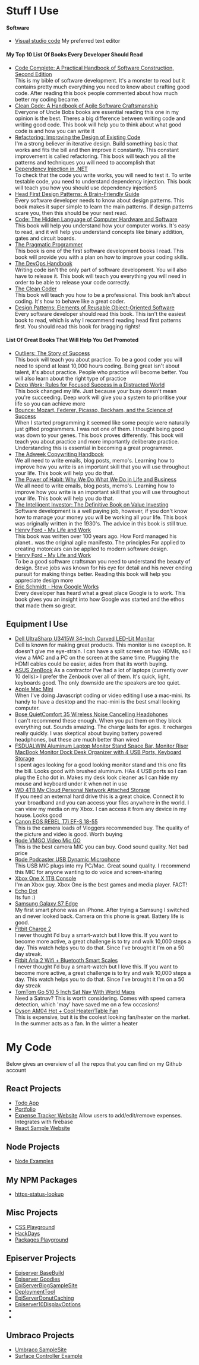 
# Stuff I Use

#### Software

-   [Visual studio code](https://code.visualstudio.com/) My preferred text editor

#### My Top 10 List Of Books Every Developer Should Read

-   [Code Complete: A Practical Handbook of Software Construction, Second Edition](https://www.amazon.com/gp/product/0735619670/ref=as_li_tl?ie=UTF8&amp;camp=1789&amp;creative=9325&amp;creativeASIN=0735619670&amp;linkCode=as2&amp;tag=jondjones-20&amp;linkId=7f6f3f9f3d661e7f132c18e0bde3e2e0)  
This is my bible of software development.  It's a monster to read but it contains pretty much everything you need to know about crafting good code.  After reading this book people commented about how much better my coding became.
-   [Clean Code: A Handbook of Agile Software Craftsmanship](https://www.amazon.com/gp/product/0132350882/ref=as_li_tl?ie=UTF8&amp;camp=1789&amp;creative=9325&amp;creativeASIN=0132350882&amp;linkCode=as2&amp;tag=jondjones-20&amp;linkId=624a40c3c003b10e13c1c30ea42819ca)  
Everyone of Uncle Bobs books are essential reading this one in my opinion is the best.  Theres a big difference between writing code and writing good code.  This book will help you to think about what good code is and how you can write it
-   [Refactoring: Improving the Design of Existing Code](https://www.amazon.com/gp/product/0201485672/ref=as_li_tl?ie=UTF8&amp;camp=1789&amp;creative=9325&amp;creativeASIN=0201485672&amp;linkCode=as2&amp;tag=jondjones-20&amp;linkId=981d278b12b7cea438c7306e59e0961c)  
I'm a strong believer in iterative design.  Build something basic that works and fits the bill and then improve it constantly.  This constant improvement is called refactoring.  This book will teach you all the patterns and techniques you will need to accomplish that
-   [Dependency Injection in .NET](https://www.amazon.com/gp/product/1935182501/ref=as_li_tl?ie=UTF8&amp;camp=1789&amp;creative=9325&amp;creativeASIN=1935182501&amp;linkCode=as2&amp;tag=jondjones-20&amp;linkId=bdbea068ce4e222d870335797dc2f1a4)  
To check that the code you write works, you will need to test it.  To write testable code, you need to understand dependency injection.  This book will teach you how you should use dependency injectionS
-   [Head First Design Patterns: A Brain-Friendly Guide](https://www.amazon.com/gp/product/0596007124/ref=as_li_tl?ie=UTF8&amp;camp=1789&amp;creative=9325&amp;creativeASIN=0596007124&amp;linkCode=as2&amp;tag=jondjones-20&amp;linkId=5e6db4d004c82ab337b421c53e5e465c)  
Every software developer needs to know about design patterns.  This book makes it super simple to learn the main patterns.  If design patterns scare you, then this should be your next read.
-   [Code: The Hidden Language of Computer Hardware and Software](https://www.amazon.com/gp/product/0735611319/ref=as_li_tl?ie=UTF8&amp;camp=1789&amp;creative=9325&amp;creativeASIN=0735611319&amp;linkCode=as2&amp;tag=jondjones-20&amp;linkId=f0c6121acb1331a4e21f94e95714a532)  
This book will help you understand how your computer works.  It's easy to read, and it will help you understand concepts like binary addition, gates and circuit boards.
-   [The Pragmatic Programmer](https://www.amazon.com/gp/product/020161622X/ref=as_li_tl?ie=UTF8&amp;camp=1789&amp;creative=9325&amp;creativeASIN=020161622X&amp;linkCode=as2&amp;tag=jondjones-20&amp;linkId=fd497710d241e43de15e3e66412a6704)  
This book is one of the first software development books I read.  This book will  provide you with a plan on how to improve your coding skills.
-   [The DevOps Handbook](https://www.amazon.com/gp/product/1942788002/ref=as_li_tl?ie=UTF8&amp;camp=1789&amp;creative=9325&amp;creativeASIN=1942788002&amp;linkCode=as2&amp;tag=jondjones-20&amp;linkId=7a0e13833961d39d8c95244c5b7beb4b)  
Writing code isn't the only part of software development.  You will also have to release it.  This book will teach you everything you will need in order to be able to release your code correctly.
 -   [The Clean Coder](https://www.amazon.com/gp/product/0137081073/ref=as_li_tl?ie=UTF8&amp;camp=1789&amp;creative=9325&amp;creativeASIN=0137081073&amp;linkCode=as2&amp;tag=jondjones-20&amp;linkId=06236ba283646fc09d970e0dfa3f22b2)  
This book will teach you how to be a professional.  This book isn't about coding.  It's how to behave like a great coder.
 -   [Design Patterns: Elements of Reusable Object-Oriented Software](https://www.amazon.com/gp/product/0201633612/ref=as_li_tl?ie=UTF8&amp;camp=1789&amp;creative=9325&amp;creativeASIN=0201633612&amp;linkCode=as2&amp;tag=jondjones-20&amp;linkId=ab2d9afb53f42e55f5f5a31ce7be5851)  
Every software developer should read this book.  This isn't the easiest book to read, which is why I recommend reading head first patterns first.  You should read this book for bragging rights!


#### List Of Great Books That Will Help You Get Promoted

-   [Outliers: The Story of Success](https://www.amazon.com/gp/product/0316017930/ref=as_li_tl?ie=UTF8&amp;camp=1789&amp;creative=9325&amp;creativeASIN=0316017930&amp;linkCode=as2&amp;tag=jondjones-20&amp;linkId=9c8cb36a6a864f67859f246931535f3a)  
This book will teach you about practice.  To be a good coder you will need to spend at least 10,000 hours coding.  Being great isn't about talent, it's about practice.  People who practice will become better.  You will also learn about the right type of practice
-   [Deep Work: Rules for Focused Success in a Distracted World](https://www.amazon.com/gp/product/1455586692/ref=as_li_tl?ie=UTF8&amp;camp=1789&amp;creative=9325&amp;creativeASIN=1455586692&amp;linkCode=as2&amp;tag=jondjones-20&amp;linkId=618c6e2f162d0778b085c44d2948e303)  
 This book changed my life.  Just because your busy doesn't mean you're succeeding. Deep work will give you a system to prioritise your life so you can achieve more 
-   [Bounce: Mozart, Federer, Picasso, Beckham, and the Science of Success](https://www.amazon.com/gp/product/0061723762/ref=as_li_tl?ie=UTF8&amp;camp=1789&amp;creative=9325&amp;creativeASIN=0061723762&amp;linkCode=as2&amp;tag=jondjones-20&amp;linkId=3f5fe842eedcd13ff809758a6d3fd9c5)  
When I started programming it seemed like some people were naturally just gifted programmers.  I was not one of them.  I thought being good was down to your genes.  This book proves differently.  This book will teach you about practice and more importantly deliberate practice.  Understanding this is essential in becoming a great programmer.
-   [The Adweek Copywriting Handbook](https://www.amazon.com/gp/product/0470051248/ref=as_li_tl?ie=UTF8&amp;camp=1789&amp;creative=9325&amp;creativeASIN=0470051248&amp;linkCode=as2&amp;tag=jondjones-20&amp;linkId=ed6ff08bcaa242adc275f1945a923fee)  
We all need to write emails, blog posts, memo's.  Learning how to improve how you write is an important skill that you will use throughout your life.  This book will help you do that.
-   [The Power of Habit: Why We Do What We Do in Life and Business](https://www.amazon.com/gp/product/081298160X/ref=as_li_tl?ie=UTF8&amp;camp=1789&amp;creative=9325&amp;creativeASIN=081298160X&amp;linkCode=as2&amp;tag=jondjones-20&amp;linkId=48ff3112c522b2d7fa47600b4e912ef5)  
We all need to write emails, blog posts, memo's.  Learning how to improve how you write is an important skill that you will use throughout your life.  This book will help you do that.
-   [The Intelligent Investor: The Definitive Book on Value Investing](https://www.amazon.com/gp/product/0060555661/ref=as_li_tl?ie=UTF8&amp;camp=1789&amp;creative=9325&amp;creativeASIN=0060555661&amp;linkCode=as2&amp;tag=jondjones-20&amp;linkId=3ae8487d39acb007a910a84b41f5275a)  
Software development is a well paying job, however, if you don't know how to manage your money you will be working all your life.  This book was originally written in the 1930's.  The advice in this book is still true.
-   [Henry Ford - My Life and Work](https://www.amazon.com/gp/product/1545549117/ref=as_li_tl?ie=UTF8&amp;camp=1789&amp;creative=9325&amp;creativeASIN=1545549117&amp;linkCode=as2&amp;tag=jondjones-20&amp;linkId=670674958c2192a162a0a9c2ec802f8a)  
This book was written over 100 years ago.  How Ford managed his planet..  was the original agile manifesto.  The principles For applied to creating motorcars can be applied to modern software design.
-   [Henry Ford - My Life and Work](https://www.amazon.com/gp/product/1451648537/ref=as_li_tl?ie=UTF8&amp;camp=1789&amp;creative=9325&amp;creativeASIN=1451648537&amp;linkCode=as2&amp;tag=jondjones-20&amp;linkId=a1ab03172b9258e6cde8ce6b86e0c006)  
To be a good software craftsman you need to understand the beauty of design.  Steve jobs was known for his eye for detail and his never ending pursuit for making things better.  Reading this book will help you appreciate design more
-   [Eric Schmidt - How Google Works](https://www.amazon.com/gp/product/1455582328/ref=as_li_tl?ie=UTF8&amp;camp=1789&amp;creative=9325&amp;creativeASIN=1455582328&amp;linkCode=as2&amp;tag=jondjones-20&amp;linkId=697d87b47cb31df55498132218802fff)  
Every developer has heard what a great place Google is to work.  This book gives you an insight into how Google was started and the ethos that made them so great.        

## Equipment I Use

-   [Dell UltraSharp U3415W 34-Inch Curved LED-Lit Monitor](https://www.amazon.com/gp/product/B00PXYRMPE/ref=as_li_tl?ie=UTF8&amp;camp=1789&amp;creative=9325&amp;creativeASIN=B00PXYRMPE&amp;linkCode=as2&amp;tag=jondjones-20&amp;linkId=64d5f44c57974eefc3ec0f4d918eb086)    
 Dell is known for making great products.  This monitor is no exception.  It doesn't give me eye-strain.  I can have a split screen on two HDMIs, so I view a MAC and a PC on the screen at the same time.  Plugging the HDMI cables could be easier, aides from that its worth buying.
-   [ASUS ZenBook](https://www.amazon.co.uk/gp/product/B0765CBZZK/ref=as_li_tl?ie=UTF8&camp=1634&creative=6738&creativeASIN=B0765CBZZK&linkCode=as2&tag=iwillteacyout-21&linkId=9e665022954ab5683f288ba01331f3ea)
As a contractor I've had a lot of laptops (currently over 10 dells)>  I prefer the Zenbook over all of them.  It's quick, light, keyboards good.  The only downside are the speakers are too quiet.
-   [Apple Mac Mini](https://www.amazon.co.uk/gp/product/B00ORHKR9Q/ref=as_li_tl?ie=UTF8&camp=1634&creative=6738&creativeASIN=B00ORHKR9Q&linkCode=as2&tag=iwillteacyout-21&linkId=a6f9b4e7c26eb98d7492a08e19b25ee6)  
When I've doing Javascript coding or video editing I use a mac-mini.  Its handy to have a desktop and the mac-mini is the best small looking computer.
-   [Bose QuietComfort 35 Wireless Noise Cancelling Headphones](https://www.amazon.com/gp/product/B0756GB78C/ref=as_li_tl?ie=UTF8&amp;camp=1789&amp;creative=9325&amp;creativeASIN=B0756GB78C&amp;linkCode=as2&amp;tag=jondjones-20&amp;linkId=44072f501e920ee55d54dec7343f6f3c)  
I can't recommend these enough.  When you put them on they block everything out. Sounds amazing.  The charge lasts for ages.  It recharges really quickly.  I was skeptical about buying battery powered headphones, but these are much better than wired
-   [FSDUALWIN Aluminum Laptop Monitor Stand Space Bar, Monitor Riser MacBook Monitor Dock Desk Organizer with 4 USB Ports, Keyboard Storage](https://www.amazon.com/gp/product/B01N9SMY31/ref=as_li_tl?ie=UTF8&amp;camp=1789&amp;creative=9325&amp;creativeASIN=B01N9SMY31&amp;linkCode=as2&amp;tag=jondjones-20&amp;linkId=48ba71a8745824b5d6b846e9b13288d1)  
I spent ages looking for a good looking monitor stand and this one fits the bill.  Looks good with brushed aluminum. HAs 4 USB ports so I can plug the Echo dot in.  Makes my desk look cleaner as I can hide my mouse and keyboard under it when not in use
-   [WD 4TB My Cloud Personal Network Attached Storage](https://www.amazon.com/gp/product/B00EVVGAD0/ref=as_li_tl?ie=UTF8&amp;camp=1789&amp;creative=9325&amp;creativeASIN=B00EVVGAD0&amp;linkCode=as2&amp;tag=jondjones-20&amp;linkId=0f54daec7aa80b0b2ff84f0435d10698)  
If you need an external hard drive this is a great choice.  Connect it to your broadband and you can access your files anywhere in the world.  I can view my media on my Xbox.  I can access it from any device in my house.  Looks good
-   [Canon EOS REBEL T7i EF-S 18-55](https://www.amazon.com/gp/product/B06VT2NQD8/ref=as_li_tl?ie=UTF8&amp;camp=1789&amp;creative=9325&amp;creativeASIN=B06VT2NQD8&amp;linkCode=as2&amp;tag=jondjones-20&amp;linkId=a25e36f2d0f9f47ba0a5eb0883e7620e)  
This is the camera loads of Vloggers recommended buy.  The quality of the picture and video is good.  Worth buying
-   [Rode VMGO Video Mic GO](https://www.amazon.com/gp/product/B00GQDORA4/ref=as_li_tl?ie=UTF8&amp;camp=1789&amp;creative=9325&amp;creativeASIN=B00GQDORA4&amp;linkCode=as2&amp;tag=jondjones-20&amp;linkId=b42d7512377c24c6bacee51d935c5c28)  
This is the best camera MIC you can buy.  Good sound quality.  Not bad price
-   [Rode Podcaster USB Dynamic Microphone](https://www.amazon.com/gp/product/B071NG33R9/ref=as_li_tl?ie=UTF8&amp;camp=1789&amp;creative=9325&amp;creativeASIN=B071NG33R9&amp;linkCode=as2&amp;tag=jondjones-20&amp;linkId=deba4d7d33110f2e1c8f1dea2d1589b5)  
This USB MIC plugs into my PC/Mac.  Great sound quality.  I recommend this MIC for anyone wanting to do voice and screen-sharing
-   [Xbox One X 1TB Console](https://www.amazon.co.uk/gp/product/B01GVN15IA/ref=as_li_tl?ie=UTF8&camp=1634&creative=6738&creativeASIN=B01GVN15IA&linkCode=as2&tag=iwillteacyout-21&linkId=f01dd96a2aa026fcbced1308ce7130e9)  
I'm an Xbox guy.  Xbox One is the best games and media player.  FACT!
-   [Echo Dot](https://www.amazon.com/gp/product/B01DFKC2SO/ref=as_li_tl?ie=UTF8&amp;camp=1789&amp;creative=9325&amp;creativeASIN=B01DFKC2SO&amp;linkCode=as2&amp;tag=jondjones-20&amp;linkId=b4aebd5e133d4f84b7fdb578246c62d7)  
Its fun :)
-   [Samsung Galaxy S7 Edge](https://www.amazon.com/gp/product/B01CJU9BBM/ref=as_li_tl?ie=UTF8&amp;camp=1789&amp;creative=9325&amp;creativeASIN=B01CJU9BBM&amp;linkCode=as2&amp;tag=jondjones-20&amp;linkId=15ebc9e9d976b42d35a7938316ab6a37)  
My first smart phone was an iPhone.  After trying a Samsung I switched an d never looked back.  Camera on this phone is great.  Battery life is good.
-   [Fitbit Charge 2](https://www.amazon.co.uk/gp/product/B01KSX374E/ref=as_li_tl?ie=UTF8&camp=1634&creative=6738&creativeASIN=B01KSX374E&linkCode=as2&tag=iwillteacyout-21&linkId=73fbf0f26dc4dd32c31dc5c9bb1b02a8)  
I never thought I'd buy a smart-watch but I love this.  If you want to become more active, a great challenge is to try and walk 10,000 steps a day.  This watch helps you to do that.  Since I've brought it I'm on a 50 day streak.
-   [Fitbit Aria 2 Wifi + Bluetooth Smart Scales](https://www.amazon.com/gp/product/B0752M6T6K/ref=as_li_tl?ie=UTF8&amp;camp=1789&amp;creative=9325&amp;creativeASIN=B0752M6T6K&amp;linkCode=as2&amp;tag=jondjones-20&amp;linkId=0704627a08006d5b9764e756f4d959bb)  
I never thought I'd buy a smart-watch but I love this.  If you want to become more active, a great challenge is to try and walk 10,000 steps a day.  This watch helps you to do that.  Since I've brought it I'm on a 50 day streak
-   [TomTom Go 510 5 Inch Sat Nav With World Maps](https://www.amazon.com/gp/product/B00Y5ILCDW/ref=as_li_tl?ie=UTF8&amp;camp=1789&amp;creative=9325&amp;creativeASIN=B00Y5ILCDW&amp;linkCode=as2&amp;tag=jondjones-20&amp;linkId=e82d295f181bac05df22319c30dcf641)  
Need a Satnav?  This is worth considering.  Comes with speed camera detection, which 'may' have saved me on a few occasions!
-   [Dyson AM04 Hot + Cool Heater/Table Fan](https://www.amazon.com/gp/product/B00EEIMYM6/ref=as_li_tl?ie=UTF8&amp;camp=1789&amp;creative=9325&amp;creativeASIN=B00EEIMYM6&amp;linkCode=as2&amp;tag=jondjones-20&amp;linkId=c043315270edd206dbbf394416a5ba44)  
This is expensive, but it is the coolest looking fan/heater on the market.  In the summer acts as a fan.  In the winter a heater

# My Code

Below gives an overview of all the repos that you can find on my Github account

## React Projects

-   [Todo App](Website../react/todo-app)  
-   [Portfolio](../react/portfolio)  
-   [Expense Tracker Website](https://github.com/jondjones/react-expense-tracker-website) Allow users to add/edit/remove expenses.  Integrates with firebase
-   [React Sample Website](https://github.com/jondjones/react-sample-website)  

## Node Projects

-   [Node Examples](https://github.com/jondjones/Node)

## My NPM Packages

-   [https-status-lookup](https://github.com/jondjones/https-status-lookup)  

## Misc Projects

-   [CSS Playground](https://github.com/jondjones/CSS)  
-   [HackDays](https://github.com/jondjones/HackDays)  
-   [Packages Playground](https://github.com/jondjones/Packages-Playground)  


## Episerver Projects

-   [Episerver BaseBuild](https://github.com/jondjones/JonDJones.Episerver.BaseBuild)  
-   [Episerver Goodies](https://github.com/jondjones/EpiserverGoodies)  
-   [EpiServerBlogSampleSite](https://github.com/jondjones/JonDJones.com.EpiServerBlogSampleSite)  
-   [DeploymentTool](https://github.com/jondjones/JonDJones.Episerver.DeploymentTool)  
-   [EpiServerDonutCaching](https://github.com/jondjones/JonDJones.Com.EpiServerDonutCaching)  
-   [Episerver10DisplayOptions](https://github.com/jondjones/JonDJones.Com.Episerver10DisplayOptions)  
-   [](https://github.com/jondjones/JonDJones.EpiserverSignalR)  
-   [](https://github.com/jondjones/JonDJones.EpiserverSignalR)  

## Umbraco Projects

-   [Umbraco SampleSite](https://github.com/jondjones/JonDJones.com.UmbracoSampleSite76)  
-   [Surface Controller Example](https://github.com/jondjones/JondJones.com.Umbraco.Forms)  